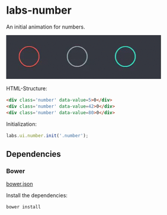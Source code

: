 # labs-number

An initial animation for numbers.

![foo](numbers.gif)

HTML-Structure:
```html
<div class='number' data-value=5>0</div>
<div class='number' data-value=42>0</div>
<div class='number' data-value=80>0</div>
```
Initialization:
```javascript
labs.ui.number.init('.number');
```

## Dependencies

### Bower
[bower.json](bower.json)

Install the dependencies:
```
bower install
```
